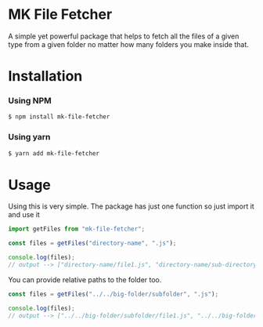 # MK File Fetcher

A simple yet powerful package that helps to fetch all the files of a given type from a given folder no matter how many folders you make inside that.

# Installation

### Using NPM

```bash
$ npm install mk-file-fetcher
```

### Using yarn

```bash
$ yarn add mk-file-fetcher
```

# Usage

Using this is very simple. The package has just one function so just import it and use it

```javascript
import getFiles from "mk-file-fetcher";

const files = getFiles("directory-name", ".js");

console.log(files);
// output --> ["directory-name/file1.js", "directory-name/sub-directory/file2.js",...]
```

You can provide relative paths to the folder too.

```javascript
const files = getFiles("../../big-folder/subfolder", ".js");

console.log(files);
// output --> ["../../big-folder/subfolder/file1.js", "../../big-folder/subfolder/sub-directory/file2.js",...]
```
